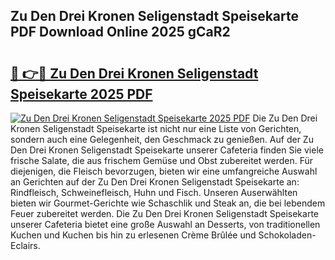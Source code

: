 ## Zu Den Drei Kronen Seligenstadt Speisekarte PDF Download Online 2025 gCaR2

# <h2><a href="http://gc8m2u.nevu.top/?p=Zu+Den+Drei+Kronen+Seligenstadt+Speisekarte">🔗 👉🔴 Zu Den Drei Kronen Seligenstadt Speisekarte 2025 PDF</a></h2>

[![Zu Den Drei Kronen Seligenstadt Speisekarte 2025 PDF](https://i.imgur.com/dBaPXMq.png)](http://gc8m2u.nevu.top/?p=Zu+Den+Drei+Kronen+Seligenstadt+Speisekarte)
Die Zu Den Drei Kronen Seligenstadt Speisekarte ist nicht nur eine Liste von Gerichten, sondern auch eine Gelegenheit, den Geschmack zu genießen. Auf der Zu Den Drei Kronen Seligenstadt Speisekarte unserer Cafeteria finden Sie viele frische Salate, die aus frischem Gemüse und Obst zubereitet werden. Für diejenigen, die Fleisch bevorzugen, bieten wir eine umfangreiche Auswahl an Gerichten auf der Zu Den Drei Kronen Seligenstadt Speisekarte an: Rindfleisch, Schweinefleisch, Huhn und Fisch. Unseren Auserwählten bieten wir Gourmet-Gerichte wie Schaschlik und Steak an, die bei lebendem Feuer zubereitet werden. Die Zu Den Drei Kronen Seligenstadt Speisekarte unserer Cafeteria bietet eine große Auswahl an Desserts, von traditionellen Kuchen und Kuchen bis hin zu erlesenen Crème Brûlée und Schokoladen-Eclairs.
